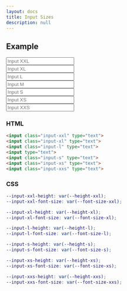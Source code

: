 ```yaml
---
layout: docs
title: Input Sizes
description: null
---
```


## Example

<form>
  <div class="field">
    <input class="input-xxl" type="text" placeholder="Input XXL">
  </div>
  <div class="field">
    <input class="input-xl" type="text" placeholder="Input XL">
  </div>
  <div class="field">
    <input class="input-l" type="text" placeholder="Input L">
  </div>
  <div class="field">
    <input type="text" placeholder="Input M">
  </div>
  <div class="field">
    <input class="input-s" type="text" placeholder="Input S">
  </div>
  <div class="field">
    <input class="input-xs" type="text" placeholder="Input XS">
  </div>
  <div class="field">
    <input class="input-xxs" type="text" placeholder="Input XXS">
  </div>
</form>

### HTML

```html
<input class="input-xxl" type="text">
<input class="input-xl" type="text">
<input class="input-l" type="text">
<input type="text">
<input class="input-s" type="text">
<input class="input-xs" type="text">
<input class="input-xxs" type="text">
```

### CSS

```scss
--input-xxl-height: var(--height-xxl);
--input-xxl-font-size: var(--font-size-xxl);

--input-xl-height: var(--height-xl);
--input-xl-font-size: var(--font-size-xl);

--input-l-height: var(--height-l);
--input-l-font-size: var(--font-size-l);

--input-s-height: var(--height-s);
--input-s-font-size: var(--font-size-s);

--input-xs-height: var(--height-xs);
--input-xs-font-size: var(--font-size-xs);

--input-xxs-height: var(--height-xxs);
--input-xxs-font-size: var(--font-size-xxs);
```
